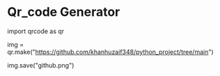 #  Qr_code Generator 

import qrcode as qr


img = qr.make("https://github.com/khanhuzaif348/python_project/tree/main")


img.save("github.png")

